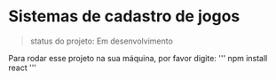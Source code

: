 <h1> Sistemas de cadastro de jogos</h1>

> status do projeto: Em desenvolvimento

Para rodar esse projeto na sua máquina, por favor digite:
'''
npm install react
'''
